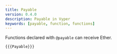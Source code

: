 ```yaml
---
title: Payable
version: 0.4.0
description: Payable in Vyper
keywords: [payable, function, functions]
---
```


Functions declared with `@payable` can receive Ether.

```vyper
{{{Payable}}}
```
